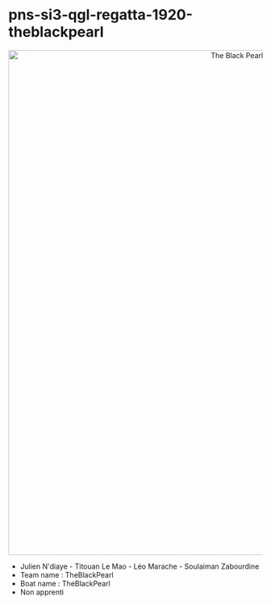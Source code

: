 # pns-si3-qgl-regatta-1920-theblackpearl

<p align="center">
  <img src="https://upload.wikimedia.org/wikipedia/commons/4/47/Pirate_Flag_of_Jack_Rackham.svg" width="1000" alt="The Black Pearl emblematic flag">
</p>

<ul>
  <li> Julien N'diaye - Titouan Le Mao - Léo Marache - Soulaiman Zabourdine </li>
  <li> Team name : TheBlackPearl </li>
  <li> Boat name : TheBlackPearl </li>
  <li> Non apprenti </li>
</ul>
